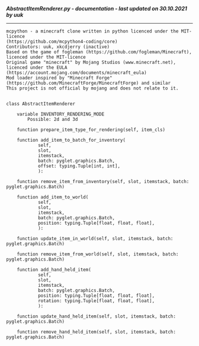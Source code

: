 ***AbstractItemRenderer.py - documentation - last updated on 30.10.2021 by uuk***
___

    mcpython - a minecraft clone written in python licenced under the MIT-licence 
    (https://github.com/mcpython4-coding/core)
    Contributors: uuk, xkcdjerry (inactive)
    Based on the game of fogleman (https://github.com/fogleman/Minecraft), licenced under the MIT-licence
    Original game "minecraft" by Mojang Studios (www.minecraft.net), licenced under the EULA
    (https://account.mojang.com/documents/minecraft_eula)
    Mod loader inspired by "Minecraft Forge" (https://github.com/MinecraftForge/MinecraftForge) and similar
    This project is not official by mojang and does not relate to it.


    class AbstractItemRenderer

        variable INVENTORY_RENDERING_MODE
            Possible: 2d and 3d

        function prepare_item_type_for_rendering(self, item_cls)

        function add_item_to_batch_for_inventory(
                self,
                slot,
                itemstack,
                batch: pyglet.graphics.Batch,
                offset: typing.Tuple[int, int],
                ):

        function remove_item_from_inventory(self, slot, itemstack, batch: pyglet.graphics.Batch)

        function add_item_to_world(
                self,
                slot,
                itemstack,
                batch: pyglet.graphics.Batch,
                position: typing.Tuple[float, float, float],
                ):

        function update_item_in_world(self, slot, itemstack, batch: pyglet.graphics.Batch)

        function remove_item_from_world(self, slot, itemstack, batch: pyglet.graphics.Batch)

        function add_hand_held_item(
                self,
                slot,
                itemstack,
                batch: pyglet.graphics.Batch,
                position: typing.Tuple[float, float, float],
                rotation: typing.Tuple[float, float, float],
                ):

        function update_hand_held_item(self, slot, itemstack, batch: pyglet.graphics.Batch)

        function remove_hand_held_item(self, slot, itemstack, batch: pyglet.graphics.Batch)
